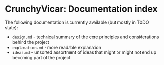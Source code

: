 # CrunchyVicar: Documentation index

The following documentation is currently available (but mostly in TODO state):

- `design.md` - technical summary of the core principles and considerations behind the project
- `explanation.md` - more readable explanation
- `ideas.md` - unsorted assortment of ideas that might or might not end up becoming part of the project
